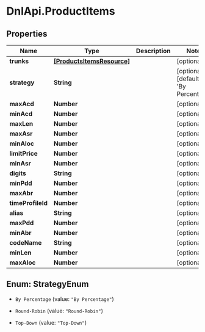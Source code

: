 # DnlApi.ProductItems

## Properties
Name | Type | Description | Notes
------------ | ------------- | ------------- | -------------
**trunks** | [**[ProductsItemsResource]**](ProductsItemsResource.md) |  | [optional] 
**strategy** | **String** |  | [optional] [default to &#39;By Percentage&#39;]
**maxAcd** | **Number** |  | [optional] 
**minAcd** | **Number** |  | [optional] 
**maxLen** | **Number** |  | [optional] 
**maxAsr** | **Number** |  | [optional] 
**minAloc** | **Number** |  | [optional] 
**limitPrice** | **Number** |  | [optional] 
**minAsr** | **Number** |  | [optional] 
**digits** | **String** |  | [optional] 
**minPdd** | **Number** |  | [optional] 
**maxAbr** | **Number** |  | [optional] 
**timeProfileId** | **Number** |  | [optional] 
**alias** | **String** |  | [optional] 
**maxPdd** | **Number** |  | [optional] 
**minAbr** | **Number** |  | [optional] 
**codeName** | **String** |  | [optional] 
**minLen** | **Number** |  | [optional] 
**maxAloc** | **Number** |  | [optional] 


<a name="StrategyEnum"></a>
## Enum: StrategyEnum


* `By Percentage` (value: `"By Percentage"`)

* `Round-Robin` (value: `"Round-Robin"`)

* `Top-Down` (value: `"Top-Down"`)




